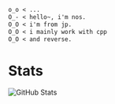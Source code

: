 ```markdown
o_o < ...  
O_- < hello~, i'm nos.  
O_O < i'm from jp.  
O_O < i mainly work with cpp
O_O < and reverse.
```
# Stats
![GitHub Stats](https://github-readme-stats-nosdayo.vercel.app/api?username=nosdayoo&show_icons=true&theme=radical&count_private=true)

